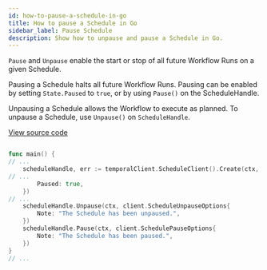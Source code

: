 ```yaml
---
id: how-to-pause-a-schedule-in-go
title: How to pause a Schedule in Go
sidebar_label: Pause Schedule
description: Show how to unpause and pause a Schedule in Go.
---
```


`Pause` and `Unpause` enable the start or stop of all future Workflow Runs on a given Schedule.

Pausing a Schedule halts all future Workflow Runs.
Pausing can be enabled by setting `State.Paused` to `true`, or by using `Pause()` on the ScheduleHandle.

Unpausing a Schedule allows the Workflow to execute as planned.
To unpause a Schedule, use `Unpause()` on `ScheduleHandle`.

<a class="dacx-source-link" href="https://github.com/temporalio/documentation-samples-go/blob/add-go-schedule-sample/schedule/pause/main_dacx.go">View source code</a>

```go

func main() {
// ...
	scheduleHandle, err := temporalClient.ScheduleClient().Create(ctx, client.ScheduleOptions{
// ...
		Paused: true,
	})
// ...
	scheduleHandle.Unpause(ctx, client.ScheduleUnpauseOptions{
		Note: "The Schedule has been unpaused.",
	})
	scheduleHandle.Pause(ctx, client.SchedulePauseOptions{
		Note: "The Schedule has been paused.",
	})
}
// ...
```

